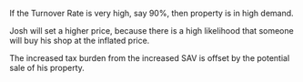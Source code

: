 If the Turnover Rate is very high, say 90%, then property is in high demand.

Josh will set a higher price, because there is a high likelihood that someone will buy his shop at the inflated price.

The increased tax burden from the increased SAV is offset by the potential sale of his property.
